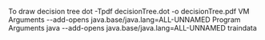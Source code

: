 To draw decision tree
dot -Tpdf decisionTree.dot -o decisionTree.pdf
VM Arguments
--add-opens java.base/java.lang=ALL-UNNAMED
Program Arguments
java --add-opens java.base/java.lang=ALL-UNNAMED traindata
